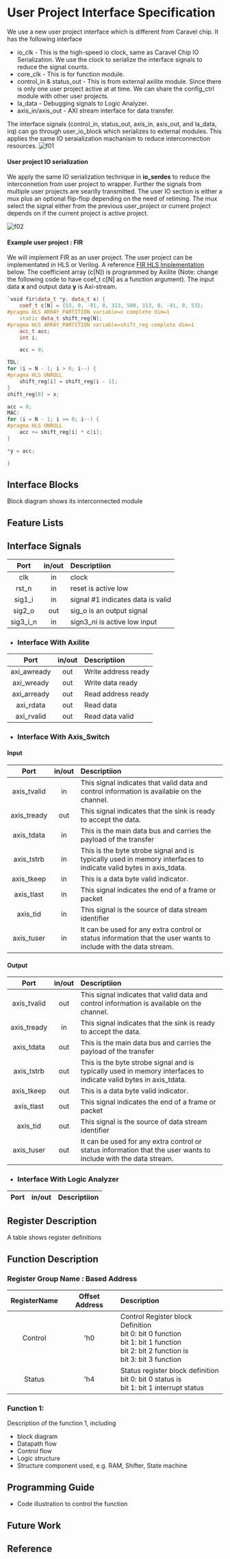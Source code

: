 # User Project Interface Specification
We use a new user project interface which is different from Caravel chip. It has the following interface
- io_clk - This is the high-speed io clock, same as Caravel Chip IO Serialization. We use the clock to serialize the interface signals to reduce the signal counts.
- core_clk - This is for function module.
- control_in & status_out - This is from external axilite module. Since there is only one user project active at at time. We can share the config_ctrl module with other user projects.
- la_data - Debugging signals to Logic Analyzer.
- axis_in/axis_out - AXI stream interface for data transfer. 

The interface signals (control_in, status_out, axis_in, axis_out, and la_data, irq) can go through user_io_block which serializes to external modules. This applies the same IO seraialization machanism to reduce interconnection resources.
![f01](https://github.com/bol-edu/fsic_fpga/assets/98332019/9b316b61-4e7f-4370-bd78-894f6f1d342c)

#### User project IO serialization
We apply the same IO serialization technique in **io_serdes** to reduce the interconnetion from user project to wrapper. Further the signals from multiple user projects are searilly transmitted. The user IO section is either a mux plus an optional flip-flop depending on the need of retiming. The mux select the signal either from the previous user_project or current project depends on if the current project is active project.

![f02](https://github.com/bol-edu/fsic_fpga/assets/98332019/652ec54f-545c-4921-854e-66684cbfa8cd)

#### Example user project : FIR 
We will implement FIR as an user project. The user project can be implementated in HLS or Verilog.
A reference [FIR HLS Implementation](https://drive.google.com/drive/folders/1wLCObbCZG8J_jPthsk_LtaD3eCcifRRU?usp=sharing) below. The coefficient array (c[N]) is programmed by Axilite (Note: change the following code to have coef_t c[N] as a function argument). The input data **x** and output data **y** is Axi-stream.

```cpp
`void fir(data_t *y, data_t x) {
	coef_t c[N] = {53, 0, -91, 0, 313, 500, 313, 0, -91, 0, 53};
#pragma HLS ARRAY_PARTITION variable=c complete dim=1
	static data_t shift_reg[N];
#pragma HLS ARRAY_PARTITION variable=shift_reg complete dim=1
	acc_t acc;
	int i;

	acc = 0;

TDL:
for (i = N - 1; i > 0; i--) {
#pragma HLS UNROLL
	shift_reg[i] = shift_reg[i - 1];
}
shift_reg[0] = x;

acc = 0;
MAC:
for (i = N - 1; i >= 0; i--) {
#pragma HLS UNROLL
	acc += shift_reg[i] * c[i];
}

*y = acc;

}
```



## Interface Blocks
Block diagram shows its interconnected module

## Feature Lists


## Interface Signals


| Port   | in/out | Descriptiion |
|:------:|:------:|:------------ |
|  clk   |   in   | clock        |
| rst_n  |   in   | reset is active low        |
|sig1_i  | in | signal #1 indicates data is   valid |
|sig2_o  | out | sig_o is an output signal |
|sig3_i_n| in | sign3_ni is active low input |
* ### Interface With Axilite  
| Port| in/out | Descriptiion |
|:------:|:------:|:------------ |
|  axi_awready  |   out   |Write address ready|
|  axi_wready   |   out   |Write data ready   |
|  axi_arready  |   out   |Read address ready |
|  axi_rdata    |   out   |Read data          |
|  axi_rvalid   |   out   |Read data valid         |
* ### Interface With Axis_Switch
#### Input 
| Port | in/out | Descriptiion |
|:------:|:------:|:------------ |
|axis_tvalid | in  | This signal indicates that valid data and control information is available on the channel. |
|axis_tready | out | This signal indicates that the sink is ready to accept the data. |
|axis_tdata  | in  | This is the main data bus and carries the payload of the transfer |
|axis_tstrb  | in  | This is the byte strobe signal and is typically used in memory interfaces to indicate valid bytes in axis_tdata. |
|axis_tkeep  | in  | This is a data byte valid indicator. |
|axis_tlast  | in  | This signal indicates the end of a frame or packet |
|axis_tid    | in  |This signal is the source of data stream identifier  |
|axis_tuser  | in  | It can be used for any extra control or status information that the user wants to include with the data stream. |
#### Output 
| Port | in/out | Descriptiion |
|:------:|:------:|:------------ |
|axis_tvalid | out  | This signal indicates that valid data and control information is available on the channel. |
|axis_tready | in | This signal indicates that the sink is ready to accept the data. |
|axis_tdata  | out  | This is the main data bus and carries the payload of the transfer |
|axis_tstrb  | out  | This is the byte strobe signal and is typically used in memory interfaces to indicate valid bytes in axis_tdata. |
|axis_tkeep  | out  | This is a data byte valid indicator. |
|axis_tlast  | out  | This signal indicates the end of a frame or packet |
|axis_tid    | out  |This signal is the source of data stream identifier  |
|axis_tuser  | out  | It can be used for any extra control or status information that the user wants to include with the data stream. |

* ### Interface With Logic Analyzer
| Port | in/out | Descriptiion
|:------:|:------:|:------------ |
## Register Description
A table shows register definitions

## Function Description
### Register Group Name : Based Address

|RegisterName|Offset Address| Description |
|:----------:|:------------:| :-----------|
|Control     |'h0             | Control Register block Definition<br>bit 0: bit 0 function<br>bit 1: bit 1 function<br>bit 2: bit 2 function is<br>bit 3: bit 3 function |
|Status      | 'h4          | Status register block definition<br>bit 0: bit 0 status is<br>bit 1: bit 1 interrupt status|

### Function 1:
Description of the function 1, including 
- block diagram
- Datapath flow
- Control flow
- Logic structure
- Structure component used, e.g. RAM, Shifter, State machine 

## Programming Guide
- Code illustration to control the function

## Future Work

## Reference

